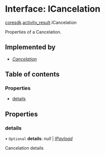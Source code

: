 # Interface: ICancelation

[coresdk](../modules/proto.coresdk.md).[activity_result](../modules/proto.coresdk.activity_result.md).ICancelation

Properties of a Cancelation.

## Implemented by

* [*Cancelation*](../classes/proto.coresdk.activity_result.cancelation.md)

## Table of contents

### Properties

- [details](proto.coresdk.activity_result.icancelation.md#details)

## Properties

### details

• `Optional` **details**: *null* \| [*IPayload*](proto.coresdk.common.ipayload.md)

Cancelation details
